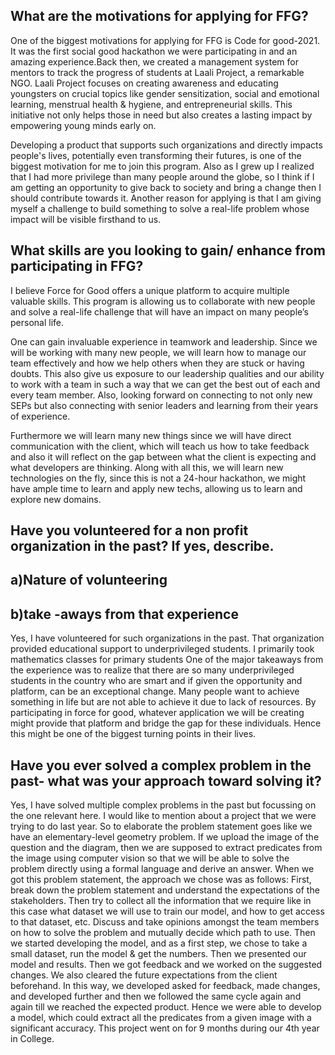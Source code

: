 ## What are the motivations for applying for FFG?

One of the biggest motivations for applying for FFG is Code for good-2021. It was the first social good hackathon we were participating in and an amazing experience.Back then, we created a management system for mentors to track the progress of students at Laali Project, a remarkable NGO. Laali Project focuses on creating awareness and educating youngsters on crucial topics like gender sensitization, social and emotional learning, menstrual health & hygiene, and entrepreneurial skills. This initiative not only helps those in need but also creates a lasting impact by empowering young minds early on.

Developing a product that supports such organizations and directly impacts people's lives, potentially even transforming their futures, is one of the biggest motivation for me to join this program. Also as I grew up I realized that I had more privilege than many people around the globe, so I think if I am getting an opportunity to give back to society and bring a  change then I should contribute towards it. 
Another reason for applying is that I am giving myself a challenge to build something to solve a real-life problem whose impact will be visible firsthand to us.



## What skills are you looking to gain/ enhance from participating in FFG?
I believe Force for Good offers a unique platform to acquire multiple valuable skills. This program is allowing us to collaborate with new people and solve a real-life challenge that will have an impact on many people’s personal life.

One can gain  invaluable experience in teamwork and leadership. Since we will be working with many new people, we will learn how to manage our team effectively and how we help others when they are stuck or having doubts. This also give us exposure to our leadership qualities and our ability to work with a team in such a way that we can get the best out of each and every team member.
Also, looking forward on connecting to not only new SEPs but also connecting with senior leaders and learning from their years of experience. 

Furthermore we will learn many new things since we will have direct communication with the client, which will teach us how to take feedback and also it will reflect on the gap between what the client is expecting and what developers are thinking.
Along with all this, we will learn new technologies on the fly, since this is not a 24-hour hackathon, we might have ample time to learn and apply new techs, allowing us to learn and explore new domains.



## Have you volunteered for a non profit organization in the past? If yes, describe.
## a)Nature of volunteering
 ## b)take -aways from that experience

Yes, I have volunteered for such organizations in the past. That organization provided educational support to underprivileged students. I primarily took mathematics classes for primary students
One of the major takeaways from the experience was to realize that there are so many underprivileged students in the country who are smart and if given the opportunity and platform, can be an exceptional change.
Many people want to achieve something in life but are not able to achieve it due to lack of resources. By participating in force for good, whatever application we will be creating might provide that platform and bridge the gap for these individuals. Hence this might be one of the biggest turning points in their lives. 




## Have you ever solved a complex problem in the past- what was your approach toward solving it?

Yes, I have solved multiple complex problems in the past but focussing on the one relevant here. I would like to mention about a project that we were trying to do last year. So to elaborate the problem statement goes like we have an elementary-level geometry problem. If we upload the image of the question and the diagram, then we are supposed to extract predicates from the image using computer vision so that we will be able to solve the problem directly using a formal language and derive an answer. 
When we got this problem statement, the approach we chose was as follows:
First, break down the problem statement and understand the expectations of the stakeholders.
Then try to collect all the information that we require like in this case what dataset we will use to train our model, and how to get access to that dataset, etc.
Discuss and take opinions amongst the team members on how to solve the problem and mutually decide which path to use. 
Then we started developing the model, and as a first step, we chose to take a small dataset, run the model & get the numbers. Then we presented our model and results.
Then we got feedback and we worked on the suggested changes. We also cleared the future expectations from the client beforehand.
In this way, we developed asked for feedback, made changes, and developed further and then we followed the same cycle again and again till we reached the expected product. Hence we were able to develop a model, which could extract all the predicates from a given image with a significant accuracy. This project went on for 9 months during our 4th year in College.

